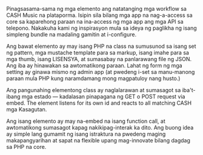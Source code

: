 Pinagsasama-sama ng mga elemento ang natatanging mga workflow sa CASH Music na plataporma. Isipin sila bilang mga app na nag-a-access
sa core sa kaparehong paraan na ina-access ng mga app ang mga API sa telepono. Nakakuha kami ng inspirasyon mula
sa ideya ng paglikha ng isang simpleng bundle na madaling gamitin at i-configure.

Ang bawat elemento ay may isang PHP na class na sumusunod sa isang set ng pattern, mga mustache template para sa markup, isang
imahe para sa mga thumb, isang LISENSYA, at sumasabay na panlarawang file ng JSON. Ang iba ay hinawakan 
sa awtomatikong paraan. Lahat ng form ng mga setting ay ginawa mismo ng admin app (at pwedeng
i-set sa manu-manong paraan mula PHP kung naramdamang mong magpatuloy nang husto.)

Ang pangunahing elementong class ay naglalarawan at sumasagot sa iba't-ibang mga estado — kadalasan pinapagana ng GET o
POST request via embed. The element listens for its own id and reacts to all matching CASH 
mga Kasagutan. 

Ang isang elemento ay may na-embed na isang function call, at awtomatikong sumasagot kapag
nakikipag-interak ka dito. Ang buong idea ay simple lang gumamit ng isang istraktura na pwedeng maging makapangyarihan
at sapat na flexible upang mag-innovate bilang dagdag sa PHP na core. 

